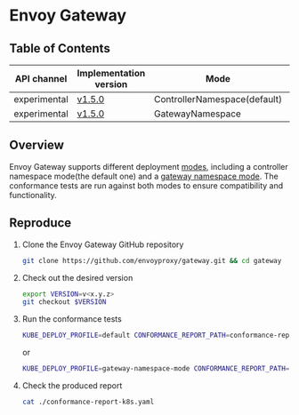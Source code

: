 # Envoy Gateway

## Table of Contents

| API channel  | Implementation version                                              | Mode                         | Report                                                           |
|--------------|---------------------------------------------------------------------|------------------------------|------------------------------------------------------------------|
| experimental | [v1.5.0](https://github.com/envoyproxy/gateway/releases/tag/v1.5.0) | ControllerNamespace(default) | [link](./experimental-v1.5.0-default-report.yaml)                |
| experimental | [v1.5.0](https://github.com/envoyproxy/gateway/releases/tag/v1.5.0) | GatewayNamespace             | [link](./experimental-v1.5.0-gateway-namespace-mode-report.yaml) |


## Overview

Envoy Gateway supports different deployment [modes](https://gateway.envoyproxy.io/docs/tasks/operations/deployment-mode/#supported-modes),
including a controller namespace mode(the default one) and a [gateway namespace mode](https://gateway.envoyproxy.io/docs/tasks/operations/deployment-mode/#gateway-namespace-mode).
The conformance tests are run against both modes to ensure compatibility and functionality.

## Reproduce

1. Clone the Envoy Gateway GitHub repository

   ```bash
   git clone https://github.com/envoyproxy/gateway.git && cd gateway
   ```

2. Check out the desired version

   ```bash
   export VERSION=v<x.y.z>
   git checkout $VERSION
   ```

3. Run the conformance tests

    ```bash
   KUBE_DEPLOY_PROFILE=default CONFORMANCE_REPORT_PATH=conformance-report-k8s.yaml make experimental-conformance
   ```
   or 

   ```bash
   KUBE_DEPLOY_PROFILE=gateway-namespace-mode CONFORMANCE_REPORT_PATH=conformance-report-k8s.yaml make experimental-conformance
   ```

4. Check the produced report

   ```bash
   cat ./conformance-report-k8s.yaml
   ```
